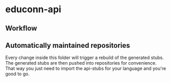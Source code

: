 # educonn-api

## Workflow

## Automatically maintained repositories
Every change inside this folder will trigger a rebuild of the generated stubs.
The generated stubs are then pushed into repositories for convenience.  
That way you just need to import the api-stubs for your language and you're good to go.
